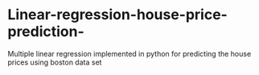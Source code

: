 # Linear-regression-house-price-prediction-
Multiple linear regression implemented in python for predicting the house prices using boston data set
